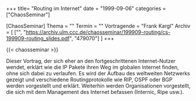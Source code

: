 +++
title= "Routing im Internet"
date = "1999-09-06"
categories = ["ChaosSeminar"]

[ChaosSeminar]
Thema = ""
Termin = ""
Vortragende = "Frank Kargl"
Archiv = [
	["", "https://archiv.ulm.ccc.de/chaosseminar/199909-routing/cs-199909-routing_slides.pdf", "479070"]
	]
+++

{{< chaosseminar >}}

Dieser Vortrag, der sich eher an den fortgeschrittenen Internet-Nutzer wendet, erklärt wie die IP Pakete ihren Weg im globalen Internet finden, ohne sich dabei zu verlaufen. Es wird der Aufbau des weltweiten Netzwerks gezeigt und verschiedene Routingprotokolle wie RIP, OSPF oder BGP werden vorgestellt und erklärt. Weiterhin werden Organisationen vorgestellt, die sich mit dem Management des Internet befassen (Internic, Ripe usw.).
